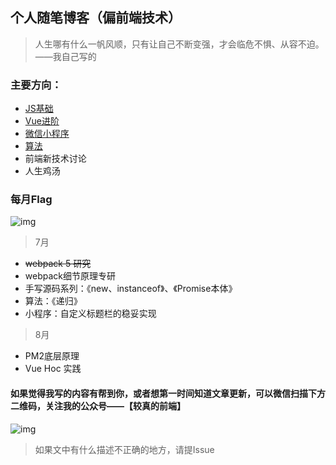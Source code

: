 ## 个人随笔博客（偏前端技术）


> 人生哪有什么一帆风顺，只有让自己不断变强，才会临危不惧、从容不迫。
> ——我自己写的

### 主要方向：
 * [JS基础](https://github.com/royIdoodle/blog/tree/master/JS基础)
 * [Vue进阶](https://github.com/royIdoodle/blog/tree/master/Vue)
 * [微信小程序](https://github.com/royIdoodle/blog/tree/master/微信小程序)
 * [算法](https://github.com/royIdoodle/blog/tree/master/算法)
 * 前端新技术讨论
 * 人生鸡汤


### 每月Flag
![img](http://5b0988e595225.cdn.sohucs.com/images/20181229/68105884bc1f47f6a926d20874d744f0.jpeg)
> 7月
 * ~~webpack 5 研究~~
 * webpack细节原理专研
 * 手写源码系列：《new、instanceof》、《Promise本体》
 * 算法：《递归》
 * 小程序：自定义标题栏的稳妥实现

> 8月
 * PM2底层原理
 * Vue Hoc 实践

#### 如果觉得我写的内容有帮到你，或者想第一时间知道文章更新，可以微信扫描下方二维码，关注我的公众号——【较真的前端】
![img](https://zens-pic.oss-cn-shenzhen.aliyuncs.com/static/gift/msc/welcome.jpeg)

> 如果文中有什么描述不正确的地方，请提Issue
